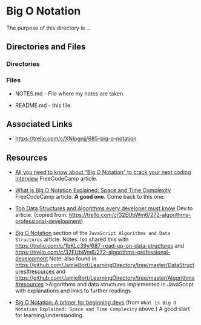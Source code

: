 # Big O Notation

The purpose of this directory is ...

## Directories and Files

### Directories

### Files

- NOTES.md - File where my notes are taken.

- README.md - this file.

## Associated Links

- https://trello.com/c/XNIpgnjj/685-big-o-notation

## Resources

- [All you need to know about “Big O Notation” to crack your next coding interview](https://www.freecodecamp.org/news/all-you-need-to-know-about-big-o-notation-to-crack-your-next-coding-interview-9d575e7eec4/) FreeCodeCamp article.

- [What is Big O Notation Explained: Space and Time Complexity](https://www.freecodecamp.org/news/big-o-notation-why-it-matters-and-why-it-doesnt-1674cfa8a23c/) FreeCodeCamp article. **A good one.** Come back to this one.

- [Top Data Structures and Algorithms every developer must know](https://dev.to/educative/top-data-structures-and-algorithms-every-developer-must-know-241a) Dev.to article. (copied from: https://trello.com/c/32EUbWm6/272-algorithms-professional-development)

- [Big O Notation](https://github.com/trekhleb/javascript-algorithms#big-o-notation) section of the `JavaScript Algorithms and Data Structures` article.
  Notes: lso shared this with https://trello.com/c/1bKLc39y/687-read-up-on-data-structures and https://trello.com/c/32EUbWm6/272-algorithms-professional-development
  Note: also found in https://github.com/JamieBort/LearningDirectory/tree/master/DataStructures#resources and https://github.com/JamieBort/LearningDirectory/tree/master/Algorithms#resources >Algorithms and data structures implemented in JavaScript with explanations and links to further readings

- [Big O Notation: A primer for beginning devs](https://www.educative.io/blog/a-big-o-primer-for-beginning-devs)
  (from `What is Big O Notation Explained: Space and Time Complexity` above.)
  A good start for learning/understanding.
